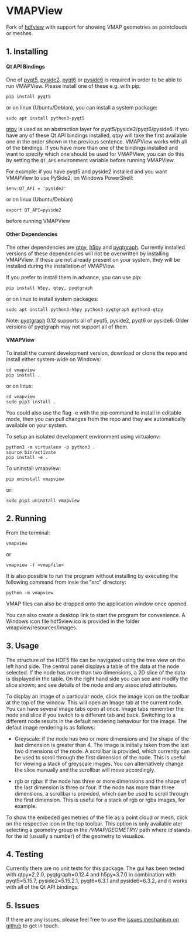 # VMAPView

Fork of [hdfview](https://github.com/marts/hdf5view) with support for showing VMAP geometries as pointclouds or meshes. 


## 1. Installing

#### Qt API Bindings

One of [pyqt5](https://www.riverbankcomputing.com/software/pyqt/), [pyside2](https://pyside.org), [pyqt6](https://www.riverbankcomputing.com/software/pyqt/) or [pyside6](https://pyside.org) is required in order to be able to run VMAPView. Please install one of these e.g. with pip:

```
pip install pyqt5
```

or on linux (Ubuntu/Debian), you can install a system package:

```
sudo apt install python3-pyqt5
```

[qtpy](https://github.com/spyder-ide/qtpy) is used as an abstraction layer for pyqt5/pyside2/pyqt6/pyside6. If you have any of these Qt API bindings installed, qtpy will take the first available one in the order shown in the previous sentence. VMAPView works with all of the bindings. If you have more than one of the bindings installed and want to specify which one should be used for VMAPView, you can do this by setting the `QT_API` environment variable before running VMAPView.

For example: if you have pyqt5 and pyside2 installed and you want VMAPView to use PySide2, on Windows PowerShell:

```
$env:QT_API = 'pyside2'
```

or on linux (Ubuntu/Debian)

```
export QT_API=pyside2
```

before running VMAPView


#### Other Dependencies

The other dependencies are [qtpy](https://github.com/spyder-ide/qtpy), [h5py](https://www.h5py.org/) and [pyqtgraph](https://www.pyqtgraph.org/). Currently installed versions of these dependencies will not be overwritten by installing VMAPView. If these are not already present on your system, they will be installed during the installation of VMAPView. 

If you prefer to install them in advance, you can use pip:

```
pip install h5py, qtpy, pyqtgraph
```

or on linux to install system packages:

```
sudo apt install python3-h5py python3-pyqtgraph python3-qtpy
```

Note: [pyqtgraph](https://www.pyqtgraph.org/) 0.12 supports all of pyqt5, pyside2, pyqt6 or pyside6. Older versions of pyqtgraph may not support all of them.


#### VMAPView

To install the current development version, download or clone the repo and install either system-wide on Windows:

```
cd vmapview
pip install .
```

or on linux:

```
cd vmapview
sudo pip3 install .
```

You could also use the flag -e with the pip command to install in editable mode, then you can pull changes from the repo and they are automatically available on your system.

To setup an isolated development environment using virtualenv:

```
python3 -m virtualenv -p python3 .
source bin/activate
pip install -e .
```

To uninstall vmapview:

```
pip uninstall vmapview
```

or:

```
sudo pip3 uninstall vmapview
```

## 2. Running

From the terminal:

```
vmapview
```

or

```
vmapview -f <vmapfile>
```

It is also possible to run the program without installing by executing the following command from insie the "src" directory:
```
python -m vmapview
```

VMAP files can also be dropped onto the application window once opened.

You can also create a desktop link to start the program for convenience. A Windows icon file hdf5view.ico is provided in the folder vmapview/resources/images.

## 3. Usage

The structure of the HDF5 file can be navigated using the tree view on the left hand side. The central panel displays a table of the data at the node selected. If the node has more than two dimensions, a 2D slice of the data is displayed in the table. On the right hand side you can see and modify the slice shown; and see details of the node and any associated attributes.

To display an image of a particular node, click the image icon on the toolbar at the top of the window. This will open an Image tab at the current node. You can have several image tabs open at once. Image tabs remember the node and slice if you switch to a different tab and back. Switching to a different node results in the default rendering behaviour for the image. The defaut image rendering is as follows: 

* Greyscale: if the node has two or more dimensions and the shape of the last dimension is greater than 4. The image is initially taken from the last two dimensions of the node. A scrollbar is provided, which currently can be used to scroll through the first dimension of the node. This is useful for viewing a stack of greyscale images. You can alternatively change the slice manually and the scrollbar will move accordingly.

* rgb or rgba: if the node has three or more dimensions and the shape of the last dimension is three or four. If the node has more than three dimensions, a scrollbar is provided, which can be used to scroll through the first dimension. This is useful for a stack of rgb or rgba images, for example.

To show the embeded geometries of the file as a point cloud or mesh, click on the respective icon in the top toolbar. This option is only available ater selecting a geometry group in the */VMAP/GEOMETRY/<id>* path where *id* stands for the id (usually a number) of the geometry to visualize.

## 4. Testing

Currently there are no unit tests for this package. The gui has been tested with qtpy=2.2.0, pyqtgraph=0.12.4 and h5py=3.7.0 in combination with pyqt5=5.15.7, pyside2=5.15.2.1, pyqt6=6.3.1 and pyside6=6.3.2, and it works with all of the Qt API bindings.

## 5. Issues

If there are any issues, please feel free to use the [issues mechanism on github](https://github.com/IFTE-EDA/VMAPview/issues) to get in touch.

